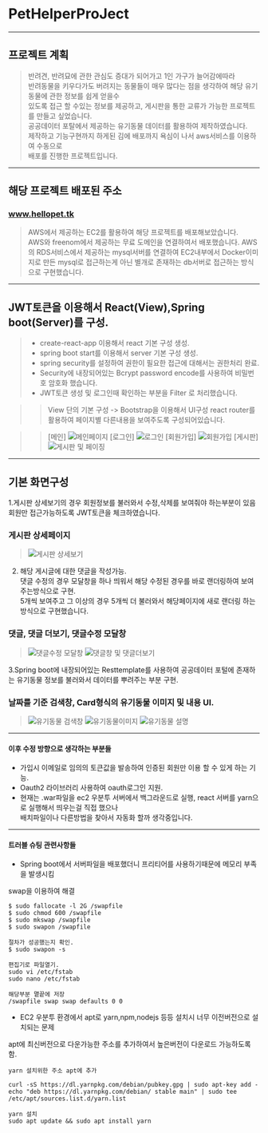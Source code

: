 # PetHelperProJect
----------------------------------------------
## 프로젝트 계획

>반려견, 반려묘에 관한 관심도 증대가 되어가고 1인 가구가 늘어감에따라  
>반려동물을 키우다가도 버려지는 동물들이 매우 많다는 점을 생각하여 해당 유기동물에 관한 정보를 쉽게 얻을수  
>있도록 접근 할 수있는 정보를 제공하고, 게시판을 통한 교류가 가능한 프로젝트를 만들고 싶었습니다.  
>공공데이터 포탈에서 제공하는 유기동물 데이터를 활용하여 제작하였습니다.  
>제작하고 기능구현까지 하게된 김에 배포까지 욕심이 나서 aws서비스를 이용하여 수동으로  
>배포를 진행한 프로젝트입니다.


---------------------------------------------
## 해당 프로젝트 배포된 주소
### www.hellopet.tk 

>AWS에서 제공하는 EC2를 활용하여 해당 프로젝트를 배포해보았습니다.  
>AWS와 freenom에서 제공하는 무료 도메인을 연결하여서 배포했습니다.
>AWS의 RDS서비스에서 제공하는 mysql서버를 연결하여 EC2내부에서 Docker이미지로 만든 mysql로 접근하는게 아닌 별개로 존재하는 db서버로 접근하는 방식으로 구현했습니다.  

------------------------------------------------------------------------------------------------------------------
## JWT토큰을 이용해서 React(View),Spring boot(Server)를 구성.

>* create-react-app 이용해서 react 기본 구성 생성.  
>* spring boot start를 이용해서 server 기본 구성 생성.  
>* spring security를 설정하여 권한이 필요한 접근에 대해서는 권한처리 완료.    
>* Security에 내장되어있는 Bcrypt password encode를 사용하여 비밀번호 암호화 했습니다.
>* JWT토큰 생성 및 로그인때 확인하는 부분을 Filter 로 처리했습니다.

>> View 단의 기본 구성 -> Bootstrap을 이용해서 UI구성
>> react router를 활용하여 페이지별 다른내용을 보여주도록 구성되어있습니다.

>> [메인]
>> ![메인페이지](https://user-images.githubusercontent.com/68931285/109326206-34bc8980-789a-11eb-934d-63d2dabd18ee.png)
>> [로그인]
>> ![로그인](https://user-images.githubusercontent.com/68931285/109326202-32f2c600-789a-11eb-8a35-bbfc620fd60b.png)
>> [회원가입]
>> ![회원가입](https://user-images.githubusercontent.com/68931285/109326218-38501080-789a-11eb-9181-41a29dea993d.png)
>> [게시판]
>> ![게시판 및 페이징](https://user-images.githubusercontent.com/68931285/109326235-40a84b80-789a-11eb-84f1-df6cda36ae13.png)


-------------------------------------------------------

## 기본 화면구성

1.게시판 상세보기의 경우 회원정보를 불러와서 수정,삭제를 보여줘야 하는부분이 있음  
회원만 접근가능하도록 JWT토큰을 체크하였습니다.  

### 게시판 상세페이지
> ![게시판 상세보기](https://user-images.githubusercontent.com/68931285/109327005-3175cd80-789b-11eb-8bcb-0686919bd251.png)

2. 해당 게시글에 대한 댓글을 작성가능.  
댓글 수정의 경우 모달창을 하나 띄워서 해당 수정된 경우를 바로 랜더링하여 보여주는방식으로 구현.  
5개씩 보여주고 그 이상의 경우 5개씩 더 불러와서 해당페이지에 새로 랜더링 하는방식으로 구현했습니다.  

### 댓글, 댓글 더보기, 댓글수정 모달창

> ![댓글수정 모달창](https://user-images.githubusercontent.com/68931285/109327028-36d31800-789b-11eb-8e1e-3c0539005197.png)
> ![댓글창 및 댓글더보기](https://user-images.githubusercontent.com/68931285/109327033-376bae80-789b-11eb-8cd0-e5dd618a8d70.png)

3.Spring boot에 내장되어있는 Resttemplate를 사용하여 공공데이터 포털에 존재하는 유기동물 정보를 불러와서 데이터를 뿌려주는 부분 구현.
### 날짜를 기준 검색창, Card형식의 유기동물 이미지 및 내용 UI.

>![유기동물 검색창](https://user-images.githubusercontent.com/68931285/109327034-38044500-789b-11eb-977f-9cd8a703eace.png)
>![유기동물이미지](https://user-images.githubusercontent.com/68931285/109327037-389cdb80-789b-11eb-8af6-b740207c7117.png)
>![유기동물 설명](https://user-images.githubusercontent.com/68931285/109327035-38044500-789b-11eb-8fb8-c0fddeb752f0.png)


------------------------------------------------------------

#### 이후 수정 방향으로 생각하는 부분들

* 가입시 이메일로 임의의 토큰값을 발송하여 인증된 회원만 이용 할 수 있게 하는 기능. 
* Oauth2 라이브러리 사용하여 oauth로그인 지원.
* 현재는 .war파일을 ec2 우분투 서버에서 백그라운드로 실행, react 서버를 yarn으로 실행해서 띄우는걸 직접 했으나  
배치파일이나 다른방법을 찾아서 자동화 할까 생각중입니다.  

-------------------------------------------------------------

#### 트러블 슈팅 관련사항들

* Spring boot에서 서버파일을 배포했더니 프리티어를 사용하기때문에 메모리 부족을 발생시킴

swap을 이용하여 해결  

    $ sudo fallocate -l 2G /swapfile
    $ sudo chmod 600 /swapfile
    $ sudo mkswap /swapfile
    $ sudo swapon /swapfile

    절차가 성공했는지 확인.  
    $ sudo swapon -s
    
    편집기로 파일열기.  
    sudo vi /etc/fstab
    sudo nano /etc/fstab
    
    해당부분 맽끝에 저장
    /swapfile swap swap defaults 0 0
    
* EC2 우분투 환경에서 apt로 yarn,npm,nodejs 등등 설치시 너무 이전버전으로 설치되는 문제

apt에 최신버전으로 다운가능한 주소를 추가하여서 높은버전이 다운로드 가능하도록 함.

    yarn 설치위한 주소 apt에 추가

    curl -sS https://dl.yarnpkg.com/debian/pubkey.gpg | sudo apt-key add -
    echo "deb https://dl.yarnpkg.com/debian/ stable main" | sudo tee /etc/apt/sources.list.d/yarn.list
    
    yarn 설치
    sudo apt update && sudo apt install yarn
 
 
